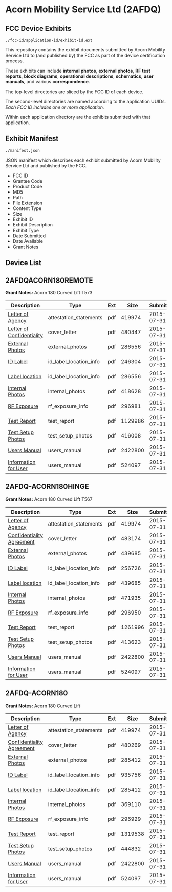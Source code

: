 # Acorn Mobility Service Ltd (2AFDQ)
## FCC Device Exhibits

```
./fcc-id/application-id/exhibit-id.ext
```

This repository contains the exhibit documents submitted by Acorn Mobility Service Ltd to (and published by) the FCC as part of the device certification process.

These exhibits can include **internal photos**, **external photos**, **RF test reports**, **block diagrams**, **operational descriptions**, **schematics**, **user manuals**, and various **correspondence**.

The top-level directories are sliced by the FCC ID of each device.

The second-level directories are named according to the application UUIDs. *Each FCC ID includes one or more application.*

Within each application directory are the exhibits submitted with that application. 

## Exhibit Manifest

```
./manifest.json
```

JSON manifest which describes each exhibit submitted by Acorn Mobility Service Ltd and published by the FCC.

- FCC ID
- Grantee Code
- Product Code
- MD5
- Path
- File Extension
- Content Type
- Size
- Exhibit ID
- Exhibit Description
- Exhibit Type
- Date Submitted
- Date Available
- Grant Notes

## Device List
## 2AFDQACORN180REMOTE
**Grant Notes:** Acorn 180 Curved Lift T573

| Description | Type | Ext | Size | Submitted | Available |
| ----------- | ---- | --- | ---- | --------- | --------- |
| [Letter of Agency](2AFDQACORN180REMOTE/93ff9ef371af702c20c0de0c69367c32/2699503.pdf) | attestation_statements | pdf | 419974 | 2015-07-31 | 2015-07-31 |
| [Letter of Confidentiality](2AFDQACORN180REMOTE/93ff9ef371af702c20c0de0c69367c32/2699886.pdf) | cover_letter | pdf | 480447 | 2015-07-31 | 2015-07-31 |
| [External Photos](2AFDQACORN180REMOTE/93ff9ef371af702c20c0de0c69367c32/2699889.pdf) | external_photos | pdf | 286556 | 2015-07-31 | 2015-07-31 |
| [ID Label](2AFDQACORN180REMOTE/93ff9ef371af702c20c0de0c69367c32/2699888.pdf) | id_label_location_info | pdf | 246304 | 2015-07-31 | 2015-07-31 |
| [Label location](2AFDQACORN180REMOTE/93ff9ef371af702c20c0de0c69367c32/2699889.pdf) | id_label_location_info | pdf | 286556 | 2015-07-31 | 2015-07-31 |
| [Internal Photos](2AFDQACORN180REMOTE/93ff9ef371af702c20c0de0c69367c32/2699890.pdf) | internal_photos | pdf | 418628 | 2015-07-31 | 2015-07-31 |
| [RF Exposure](2AFDQACORN180REMOTE/93ff9ef371af702c20c0de0c69367c32/2699893.pdf) | rf_exposure_info | pdf | 296981 | 2015-07-31 | 2015-07-31 |
| [Test Report](2AFDQACORN180REMOTE/93ff9ef371af702c20c0de0c69367c32/2699895.pdf) | test_report | pdf | 1129986 | 2015-07-31 | 2015-07-31 |
| [Test Setup Photos](2AFDQACORN180REMOTE/93ff9ef371af702c20c0de0c69367c32/2699896.pdf) | test_setup_photos | pdf | 416008 | 2015-07-31 | 2015-07-31 |
| [Users Manual](2AFDQACORN180REMOTE/93ff9ef371af702c20c0de0c69367c32/2699539.pdf) | users_manual | pdf | 2422800 | 2015-07-31 | 2015-07-31 |
| [Information for User](2AFDQACORN180REMOTE/93ff9ef371af702c20c0de0c69367c32/2699540.pdf) | users_manual | pdf | 524097 | 2015-07-31 | 2015-07-31 |
## 2AFDQ-ACORN180HINGE
**Grant Notes:** Acorn 180 Curved Lift T567

| Description | Type | Ext | Size | Submitted | Available |
| ----------- | ---- | --- | ---- | --------- | --------- |
| [Letter of Agency](2AFDQ-ACORN180HINGE/62463cc3a92b9ccec12a882a47d3e53f/2699503.pdf) | attestation_statements | pdf | 419974 | 2015-07-31 | 2015-07-31 |
| [Confidentiality Agreement](2AFDQ-ACORN180HINGE/62463cc3a92b9ccec12a882a47d3e53f/2699760.pdf) | cover_letter | pdf | 483174 | 2015-07-31 | 2015-07-31 |
| [External Photos](2AFDQ-ACORN180HINGE/62463cc3a92b9ccec12a882a47d3e53f/2699761.pdf) | external_photos | pdf | 439685 | 2015-07-31 | 2015-07-31 |
| [ID Label](2AFDQ-ACORN180HINGE/62463cc3a92b9ccec12a882a47d3e53f/2699762.pdf) | id_label_location_info | pdf | 256726 | 2015-07-31 | 2015-07-31 |
| [Label location](2AFDQ-ACORN180HINGE/62463cc3a92b9ccec12a882a47d3e53f/2699761.pdf) | id_label_location_info | pdf | 439685 | 2015-07-31 | 2015-07-31 |
| [Internal Photos](2AFDQ-ACORN180HINGE/62463cc3a92b9ccec12a882a47d3e53f/2699764.pdf) | internal_photos | pdf | 471935 | 2015-07-31 | 2015-07-31 |
| [RF Exposure](2AFDQ-ACORN180HINGE/62463cc3a92b9ccec12a882a47d3e53f/2699767.pdf) | rf_exposure_info | pdf | 296950 | 2015-07-31 | 2015-07-31 |
| [Test Report](2AFDQ-ACORN180HINGE/62463cc3a92b9ccec12a882a47d3e53f/2699769.pdf) | test_report | pdf | 1261996 | 2015-07-31 | 2015-07-31 |
| [Test Setup Photos](2AFDQ-ACORN180HINGE/62463cc3a92b9ccec12a882a47d3e53f/2699770.pdf) | test_setup_photos | pdf | 413623 | 2015-07-31 | 2015-07-31 |
| [Users Manual](2AFDQ-ACORN180HINGE/62463cc3a92b9ccec12a882a47d3e53f/2699539.pdf) | users_manual | pdf | 2422800 | 2015-07-31 | 2015-07-31 |
| [Information for User](2AFDQ-ACORN180HINGE/62463cc3a92b9ccec12a882a47d3e53f/2699540.pdf) | users_manual | pdf | 524097 | 2015-07-31 | 2015-07-31 |
## 2AFDQ-ACORN180
**Grant Notes:** Acorn 180 Curved Lift

| Description | Type | Ext | Size | Submitted | Available |
| ----------- | ---- | --- | ---- | --------- | --------- |
| [Letter of Agency](2AFDQ-ACORN180/d3316cbf1d6f6aa533e6e61a1dce25cd/2699503.pdf) | attestation_statements | pdf | 419974 | 2015-07-31 | 2015-07-31 |
| [Confidentiality Agreement](2AFDQ-ACORN180/d3316cbf1d6f6aa533e6e61a1dce25cd/2699634.pdf) | cover_letter | pdf | 480269 | 2015-07-31 | 2015-07-31 |
| [External Photos](2AFDQ-ACORN180/d3316cbf1d6f6aa533e6e61a1dce25cd/2699506.pdf) | external_photos | pdf | 285412 | 2015-07-31 | 2015-07-31 |
| [ID Label](2AFDQ-ACORN180/d3316cbf1d6f6aa533e6e61a1dce25cd/2699507.pdf) | id_label_location_info | pdf | 935756 | 2015-07-31 | 2015-07-31 |
| [Label location](2AFDQ-ACORN180/d3316cbf1d6f6aa533e6e61a1dce25cd/2699506.pdf) | id_label_location_info | pdf | 285412 | 2015-07-31 | 2015-07-31 |
| [Internal Photos](2AFDQ-ACORN180/d3316cbf1d6f6aa533e6e61a1dce25cd/2699509.pdf) | internal_photos | pdf | 369110 | 2015-07-31 | 2015-07-31 |
| [RF Exposure](2AFDQ-ACORN180/d3316cbf1d6f6aa533e6e61a1dce25cd/2699512.pdf) | rf_exposure_info | pdf | 296929 | 2015-07-31 | 2015-07-31 |
| [Test Report](2AFDQ-ACORN180/d3316cbf1d6f6aa533e6e61a1dce25cd/2699514.pdf) | test_report | pdf | 1319538 | 2015-07-31 | 2015-07-31 |
| [Test Setup Photos](2AFDQ-ACORN180/d3316cbf1d6f6aa533e6e61a1dce25cd/2699515.pdf) | test_setup_photos | pdf | 444832 | 2015-07-31 | 2015-07-31 |
| [Users Manual](2AFDQ-ACORN180/d3316cbf1d6f6aa533e6e61a1dce25cd/2699539.pdf) | users_manual | pdf | 2422800 | 2015-07-31 | 2015-07-31 |
| [Information for User](2AFDQ-ACORN180/d3316cbf1d6f6aa533e6e61a1dce25cd/2699540.pdf) | users_manual | pdf | 524097 | 2015-07-31 | 2015-07-31 |
